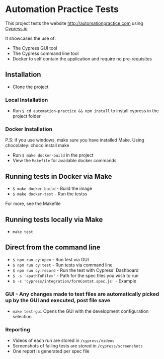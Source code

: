# Automation Practice Tests

This project tests the website http://automationpractice.com using [Cypress.io](https://docs.cypress.io/guides/overview/why-cypress.html#In-a-nutshell)

It showcases the use of:

- The Cypress GUI tool
- The Cypress command line tool
- Docker to self contain the application and require no pre-requisites

## Installation

- Clone the project 

### Local Installation

- Run `$ cd automation-practice && npm install` to install cypress in the project folder

### Docker Installation

P.S: if you use windows, make sure you have installed Make. Using chocolatey: choco install make

- Run `$ make docker-build` in the project
- View the `Makefile` for available docker commands

## Running tests in Docker via Make

- `$ make docker-build` - Build the image
- `$ make docker-test` - Run the testss

For more, see the Makefile

## Running tests locally via Make

- `make test`

## Direct from the command line

- `$ npm run cy:open` - Run test via GUI
- `$ npm run cy:test`  - Run tests via command line
- `$ npm run cy:record` - Run the test with Cypress' Dashboard
- `$ -s '<pathToFile>'` - Path for the spec files you wish to run
- `$ -s 'cypress/integration/formContat.spec.js'` - Example

### GUI - Any changes made to test files are automatically picked up by the GUI and executed, post file save

- `make test-gui` Opens the GUI with the development configuration selection

### Reporting

- Videos of each run are stored in `/cypress/videos`
- Screenshots of failing tests are stored in `/cypress/screenshots`
- One report is generated per spec file
